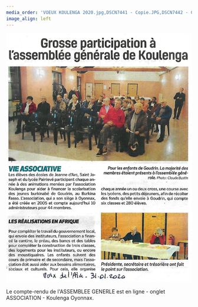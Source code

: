 ```yaml
---
media_order: 'VOEUX KOULENGA 2020.jpg,DSCN7441 - Copie.JPG,DSCN7442 - Copie.JPG,DSCN7443 - Copie.JPG,DSCN7440 - Copie.JPG,COURSE PAINLEVE.jpg,Voix de l''ain 31.01.2020.jpg'
image_align: left
---
```



![](Voix%20de%20l'ain%2031.01.2020.jpg)


Le compte-rendu de l'ASSEMBLEE GENERLE est en ligne - onglet ASSOCIATION - Koulenga Oyonnax.